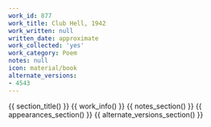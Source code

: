 ```yaml
---
work_id: 877
work_title: Club Hell, 1942
work_written: null
written_date: approximate
work_collected: 'yes'
work_category: Poem
notes: null
icon: material/book
alternate_versions:
- 4543
---
```


{{ section_title() }}
{{ work_info() }}
{{ notes_section() }}
{{ appearances_section() }}
{{ alternate_versions_section() }}